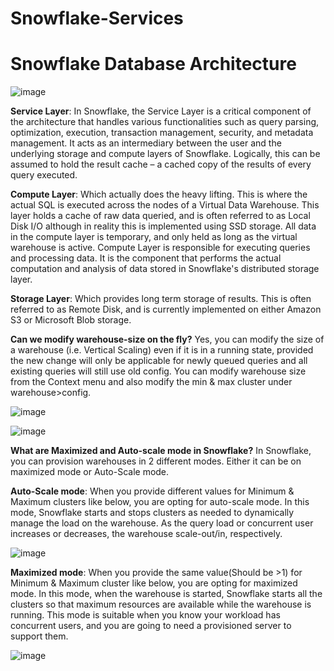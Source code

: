 # Snowflake-Services

# Snowflake Database Architecture

![image](https://github.com/developer-Akhil/Snowflake-Services/assets/64408106/af24d875-2011-4246-8913-a940f26f89dd)

**Service Layer**: In Snowflake, the Service Layer is a critical component of the architecture that handles various functionalities such as query parsing, optimization, execution, transaction management, security, and metadata management. It acts as an intermediary between the user and the underlying storage and compute layers of Snowflake.  Logically, this can be assumed to hold the result cache – a cached copy of the results of every query executed.

**Compute Layer**:  Which actually does the heavy lifting.  This is where the actual SQL is executed across the nodes of a Virtual Data Warehouse.  This layer holds a cache of raw data queried, and is often referred to as Local Disk I/O although in reality this is implemented using SSD storage.  All data in the compute layer is temporary, and only held as long as the virtual warehouse is active.
Compute Layer is responsible for executing queries and processing data. It is the component that performs the actual computation and analysis of data stored in Snowflake's distributed storage layer.

**Storage Layer**:  Which provides long term storage of results.  This is often referred to as Remote Disk, and is currently implemented on either Amazon S3 or Microsoft Blob storage.

**Can we modify warehouse-size on the fly?**
Yes, you can modify the size of a warehouse (i.e. Vertical Scaling) even if it is in a running state, provided the new change will only be applicable for newly queued queries and all existing queries will still use old config. You can modify warehouse size from the Context menu and also modify the min & max cluster under warehouse>config.

![image](https://github.com/developer-Akhil/Snowflake-Services/assets/64408106/c9916622-7a79-4b4e-9571-8dedc289bd61)

![image](https://github.com/developer-Akhil/Snowflake-Services/assets/64408106/a8e2a698-24e9-4c10-a2e5-9f56a6e15b95)

**What are Maximized and Auto-scale mode in Snowflake?**
In Snowflake, you can provision warehouses in 2 different modes. Either it can be on maximized mode or Auto-Scale mode.

**Auto-Scale mode**: When you provide different values for Minimum & Maximum clusters like below, you are opting for auto-scale mode. In this mode, Snowflake starts and stops clusters as needed to dynamically manage the load on the warehouse. As the query load or concurrent user increases or decreases, the warehouse scale-out/in, respectively.

![image](https://github.com/developer-Akhil/Snowflake-Services/assets/64408106/eb356ee6-1bef-4c23-bb47-c98196f06532)

**Maximized mode**: When you provide the same value(Should be >1) for Minimum & Maximum cluster like below, you are opting for maximized mode. In this mode, when the warehouse is started, Snowflake starts all the clusters so that maximum resources are available while the warehouse is running. This mode is suitable when you know your workload has concurrent users, and you are going to need a provisioned server to support them.

![image](https://github.com/developer-Akhil/Snowflake-Services/assets/64408106/8ef68ff8-e6bd-495c-bc08-895862cc2a4c)



